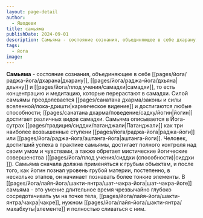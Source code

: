 ```yaml
---
layout: page-detail
author:
  - Яшодеви
title: самьяма
publishDate: 2024-09-01
description: Самьяма - состояние сознания, объединяющее в себе дхарану, дхьяну и самадхи, то есть концентрацию и медитацию, которые перерастают в самадхи.
tags:
  - йога
image:
---
```

**Самьяма** - состояние сознания, объединяющее в себе [[pages/йога/раджа-йога/дхарана|дхарану]], [[pages/йога/раджа-йога/дхьяна|дхьяну]] и [[pages/йога/плод учения/самадхи|самадхи]], то есть концентрацию и медитацию, которые перерастают в самадхи. Силой самьямы преодолевается [[pages/санатана дхарма/законы и силы вселенной/лока-дришти|кармическое видение]] и достигаются любые способности; [[pages/санатана дхарма/поведение/садху/йогин|йогин]] достигает различных видов самадхи. Самьяма описывается в Йога-сутрах [[pages/традиция/сиддхи/патанджали|Патанджали]] как три наиболее возвышенные ступени [[pages/йога/раджа-йога|раджа-йоги]] или [[pages/йога/раджа-йога/аштанга-йога|аштанга-йоги]]. Человек, достигший успеха в практике самьямы, достигает полного контроля над своим умом и чувствами, а также обретает мистические йогические совершенства ([[pages/йога/плод учения/сиддхи (способности)|сиддхи ]]). Самьяма сначала должна применяться к грубым объектам, и после того, как йогин познал уровень грубой материи, постепенно, в несколько этапов, он начинает познавать более тонкие элементы. В [[pages/йога/лайя-йога/шакти-янтра/шат-чакра-йога|шат-чакра-йоге]] самьяма - это умение длительное время чрезвычайно глубоко сосредотачивать ум на точке тела, [[pages/йога/лайя-йога/шакти-янтра/чакра|чакре]], нужном [[pages/йога/лайя-йога/шакти-янтра/махабхуты|элементе]] и полностью сливаться с ним.

